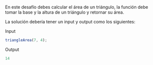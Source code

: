 En este desafío debes calcular el área de un triángulo, la función debe tomar la base y la altura de un triángulo y retornar su área.

La solución debería tener un input y output como los siguientes:

Input

```js
triangleArea(7, 4);
```

Output

```js
14
```

